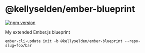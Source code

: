 # @kellyselden/ember-blueprint

[![npm version](https://badge.fury.io/js/%40kellyselden%2Fember-blueprint.svg)](https://badge.fury.io/js/%40kellyselden%2Fember-blueprint)

My extended Ember.js blueprint

```
ember-cli-update init -b @kellyselden/ember-blueprint --repo-slug=foo/bar
```
